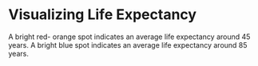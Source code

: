 # Visualizing Life Expectancy
A bright red- orange spot indicates an average life expectancy around 45 years.
A bright blue spot indicates an average life expectancy around 85 years.
